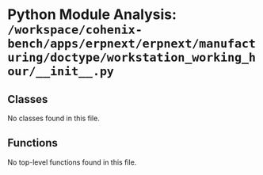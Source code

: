 # Python Module Analysis: `/workspace/cohenix-bench/apps/erpnext/erpnext/manufacturing/doctype/workstation_working_hour/__init__.py`

## Classes

No classes found in this file.


## Functions

No top-level functions found in this file.
